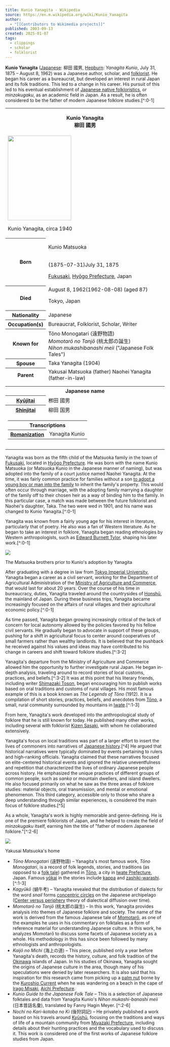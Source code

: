 ```yaml
---
title: Kunio Yanagita - Wikipedia
source: https://en.m.wikipedia.org/wiki/Kunio_Yanagita
author:
  - "[[Contributors to Wikimedia projects]]"
published: 2003-09-13
created: 2025-01-07
tags:
  - clippings
  - scholar
  - folklorist
---
```

**Kunio Yanagita** ([Japanese](https://en.m.wikipedia.org/wiki/Japanese_language "Japanese language"): 柳田 國男, [Hepburn](https://en.m.wikipedia.org/wiki/Hepburn_romanization "Hepburn romanization"): *Yanagita Kunio*, July 31, 1875 – August 8, 1962) was a Japanese author, scholar, and [folklorist](https://en.m.wikipedia.org/wiki/Folklore_studies "Folklore studies"). He began his career as a bureaucrat, but developed an interest in rural Japan and its folk traditions. This led to a change in his career. His pursuit of this led to his eventual establishment of [Japanese native folkloristics](https://en.m.wikipedia.org/wiki/Japanese_folklore "Japanese folklore"), or *minzokugaku*, as an academic field in Japan. As a result, he is often considered to be the father of modern Japanese folklore studies.[^:0-1]

<table><tbody><tr><th colspan="2"><p>Kunio Yanagita<br><span><span><span>柳田 國男</span></span></span></p></th></tr><tr><td colspan="2"><span><a href="https://en.m.wikipedia.org/wiki/File:Kunio_Yanagita.jpg"><img src="https://upload.wikimedia.org/wikipedia/commons/thumb/2/25/Kunio_Yanagita.jpg/200px-Kunio_Yanagita.jpg" width="200" height="267"></a></span><p>Kunio Yanagita, circa 1940</p></td></tr><tr><th scope="row">Born</th><td><p>Kunio Matsuoka</p><br><span>(<span>1875-07-31</span>)</span>July 31, 1875<br><div><p><a href="https://en.m.wikipedia.org/wiki/Fukusaki,_Hyogo">Fukusaki</a>, <a href="https://en.m.wikipedia.org/wiki/Hy%C5%8Dgo_Prefecture">Hyōgo Prefecture</a>, Japan</p></div></td></tr><tr><th scope="row">Died</th><td>August 8, 1962<span>(1962-08-08)</span> (aged&nbsp;87)<p>Tokyo, Japan</p></td></tr><tr><th scope="row">Nationality</th><td>Japanese</td></tr><tr><th scope="row">Occupation(s)</th><td>Bureaucrat, Folklorist, Scholar, Writer</td></tr><tr><th scope="row">Known&nbsp;for</th><td>Tōno Monogatari (<span><span>遠野物語</span></span>)<br><i>Momotarō no Tanjō</i> (<span><span>桃太郎の誕生</span></span>)<br><i>Nihon mukashibanashi meii</i> ("Japanese Folk Tales")</td></tr><tr><th scope="row">Spouse</th><td>Taka Yanagita (1904)</td></tr><tr><th scope="row">Parent</th><td>Yakusai Matsuoka (father) Naohei Yanagita (father-in-law)</td></tr><tr><td colspan="2"></td></tr><tr><td colspan="2"></td></tr><tr><th colspan="2">Japanese name</th></tr><tr><th scope="row"><a href="https://en.m.wikipedia.org/wiki/Ky%C5%ABjitai">Kyūjitai</a></th><td><span><span>栁田 國男</span></span></td></tr><tr><th scope="row"><a href="https://en.m.wikipedia.org/wiki/Shinjitai">Shinjitai</a></th><td><span><span>柳田 国男</span></span></td></tr><tr><td colspan="2"><table><tbody><tr><th colspan="2">Transcriptions</th></tr><tr><th scope="row"><a href="https://en.m.wikipedia.org/wiki/Romanization_of_Japanese">Romanization</a></th><td><span><span>Yanagita Kunio</span></span></td></tr></tbody></table></td></tr><tr><td colspan="2"></td></tr><tr><td colspan="2"></td></tr></tbody></table>

Yanagita was born as the fifth child of the Matsuoka family in the town of [Fukusaki](https://en.m.wikipedia.org/wiki/Fukusaki,_Hy%C5%8Dgo "Fukusaki, Hyōgo"), located in [Hyōgo Prefecture](https://en.m.wikipedia.org/wiki/Hy%C5%8Dgo_Prefecture "Hyōgo Prefecture"). He was born with the name Kunio Matsuoka (or Matsuoka Kunio in the Japanese manner of naming), but was adopted into the family of a court justice named Naohei Yanagita. At the time, it was fairly common practice for families without a son [to adopt a young boy or man into the family](https://en.m.wikipedia.org/wiki/Japanese_adult_adoption "Japanese adult adoption") to inherit the family's property. This would often occur through marriage, with the adopting family marrying a daughter of the family off to their chosen heir as a way of binding him to the family. In this particular case, a match was made between the future folklorist and Naohei's daughter, Taka. The two were wed in 1901, and his name was changed to Kunio Yanagita.[^:0-1]

Yanagita was known from a fairly young age for his interest in literature, particularly that of poetry. He also was a fan of Western literature. As he began to take an interest in folklore, Yanagita began reading ethnologies by Western anthropologists, such as [Edward Burnett Tylor](https://en.m.wikipedia.org/wiki/Edward_Burnett_Tylor "Edward Burnett Tylor"), shaping his later work.[^:0-1]

![](https://upload.wikimedia.org/wikipedia/commons/thumb/6/6a/Matsuoka5brothers.JPG/200px-Matsuoka5brothers.JPG)

The Matsuoka brothers prior to Kunio's adoption by Yanagita

After graduating with a degree in law from [Tokyo Imperial University](https://en.m.wikipedia.org/wiki/Tokyo_Imperial_University "Tokyo Imperial University"), Yanagita began a career as a civil servant, working for the Department of Agricultural Administration of the [Ministry of Agriculture and Commerce](https://en.m.wikipedia.org/wiki/Ministry_of_Agriculture_and_Commerce "Ministry of Agriculture and Commerce"), that would last for about 20 years. Over the course of his time in bureaucracy, duties, Yanagita traveled around the countrysides of [Honshū](https://en.m.wikipedia.org/wiki/Honshu "Honshu"), the mainland of Japan. During these business trips, Yanagita became increasingly focused on the affairs of rural villages and their agricultural economic policy.[^:0-1]

As time passed, Yanagita began growing increasingly critical of the lack of concern for local autonomy allowed by the policies favored by his fellow civil servants. He gradually began to advocate in support of these groups, pushing for a shift in agricultural focus to center around cooperatives of small farmers rather than wealthy landlords. It is believed that the pushback he received against his values and ideas may have contributed to his change in careers and shift toward folklore studies.[^:3-2]

Yanagita's departure from the Ministry of Agriculture and Commerce allowed him the opportunity to further investigate rural Japan. He began in-depth analysis, traveling around to record stories of local customs, practices, and beliefs.[^:3-2] It was at this point that his literary friends, including writer [Shimazaki Toson](https://en.m.wikipedia.org/wiki/Shimazaki_Toson "Shimazaki Toson"), began encouraging him to publish works based on oral traditions and customs of rural villages. His most famous example of this is a book known as *The Legends of Tōno* (1912). It is a compilation of short stories, practices, beliefs, and anecdotes from [Tōno](https://en.m.wikipedia.org/wiki/T%C5%8Dno,_Iwate "Tōno, Iwate"), a small, rural community surrounded by mountains in [Iwate](https://en.m.wikipedia.org/wiki/Iwate_Prefecture "Iwate Prefecture").[^:1-3]

From here, Yanagita's work developed into the anthropological study of folklore that he is still known for today. He published many other works, including several with folklorist [Kizen Sasaki](https://en.m.wikipedia.org/wiki/Kizen_Sasaki "Kizen Sasaki"), with whom he collaborated extensively.

Yanagita's focus on local traditions was part of a larger effort to insert the lives of commoners into narratives of [Japanese history](https://en.m.wikipedia.org/wiki/Japanese_history "Japanese history").[^4] He argued that historical narratives were typically dominated by events pertaining to rulers and high-ranking officials. Yanagita claimed that these narratives focused on elite-centered historical events and ignored the relative uneventfulness and repetition that characterized the lives of ordinary Japanese people across history. He emphasized the unique practices of different groups of common people, such as *sanka* or mountain dwellers, and island dwellers. He also focused primarily on what he saw as the three areas of folklore studies: material objects, oral transmission, and mental or emotional phenomenon. This third category, accessible only to those who share a deep understanding through similar experiences, is considered the main focus of folklore studies.[^5]

As a whole, Yanagita's work is highly memorable and genre-defining. He is one of the premiere folklorists of Japan, and he helped to create the field of *minzokugaku* itself, earning him the title of "father of modern Japanese folklore."[^:2-6]

![](https://upload.wikimedia.org/wikipedia/commons/thumb/e/e3/Kunio_yanagita01_1920.jpg/250px-Kunio_yanagita01_1920.jpg)

Yakusai Matsuoka's home

- *Tōno Monogatari* (遠野物語) – Yanagita's most famous work, *Tōno Monogatari*, is a record of folk legends, stories, and traditions (as opposed to a [folk tale](https://en.m.wikipedia.org/wiki/Folklore "Folklore")) gathered in [Tōno](https://en.m.wikipedia.org/wiki/T%C5%8Dno,_Iwate "Tōno, Iwate"), a city in [Iwate Prefecture](https://en.m.wikipedia.org/wiki/Iwate_Prefecture "Iwate Prefecture"), Japan. Famous [yōkai](https://en.m.wikipedia.org/wiki/Y%C5%8Dkai "Yōkai") in the stories include [kappa](https://en.m.wikipedia.org/wiki/Kappa_\(mythical_creature\) "Kappa (mythical creature)") and [zashiki-warashi](https://en.m.wikipedia.org/wiki/Zashiki-warashi "Zashiki-warashi").[^:1-3]
- *Kagyūkō* (蝸牛考) – Yanagita revealed that the distribution of dialects for the word *snail* forms [concentric circles](https://en.m.wikipedia.org/wiki/Concentric_circles "Concentric circles") on the Japanese archipelago ([Center versus periphery](https://en.m.wikipedia.org/wiki/Center_versus_periphery "Center versus periphery") theory of dialectical diffusion over time).
- *Momotarō no Tanjō* (桃太郎の誕生) – In this work, Yanagita provides analysis into themes of Japanese folklore and society. The name of the work is derived from the famous Japanese tale of [Momotarō](https://en.m.wikipedia.org/wiki/Momotar%C5%8D "Momotarō"), as one of the examples he uses in his commentary on folktales as a form of reference material for understanding Japanese culture. In this work, he analyzes Momotarō to discuss some facets of Japanese society as a whole. His methodology in this has since been followed by many ethnologists and anthropologists.
- *Kaijō no Michi* (海上の道) – This piece, published only a year before Yanagita's death, records the history, culture, and folk tradition of the [Okinawa](https://en.m.wikipedia.org/wiki/Okinawa_Prefecture "Okinawa Prefecture") islands of Japan. In his studies of Okinawa, Yanagita sought the origins of Japanese culture in the area, though many of his speculations were denied by later researchers. It is also said that his inspiration for this research came from picking up a [palm nut](https://en.m.wikipedia.org/wiki/Arecaceae "Arecaceae") borne by the [Kuroshio Current](https://en.m.wikipedia.org/wiki/Kuroshio_Current "Kuroshio Current") when he was wandering on a beach in the cape of [Irago Misaki](https://en.m.wikipedia.org/wiki/Cape_Irago "Cape Irago"), [Aichi Prefecture](https://en.m.wikipedia.org/wiki/Aichi_Prefecture "Aichi Prefecture").
- *Kunio Guide to the Japanese Folk Tale* – This is a selection of Japanese folktales and data from Yanagita Kunio's *Nihon mukashi-banashi meii* (日本昔話名彙), translated by Fanny Hagin Meyer. [^:2-6]
- *Nochi no Kari-kotoba no Ki* (後狩詞記) – He privately published a work based on his travels around [Kyūshū](https://en.m.wikipedia.org/wiki/Kyushu "Kyushu"), focusing on the traditions and ways of life of a mountain community from [Miyazaki Prefecture](https://en.m.wikipedia.org/wiki/Miyazaki_Prefecture "Miyazaki Prefecture"), including details about their hunting practices and the vocabulary used to discuss it. This work is considered one of the first works of Japanese folklore studies from Japan.